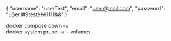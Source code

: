 {
  "username": "userTest",
  "email": "user@mail.com",
  "password": "uSer1#9testèèè1111&&"
}

docker compose down -v  
docker system prune -a --volumes